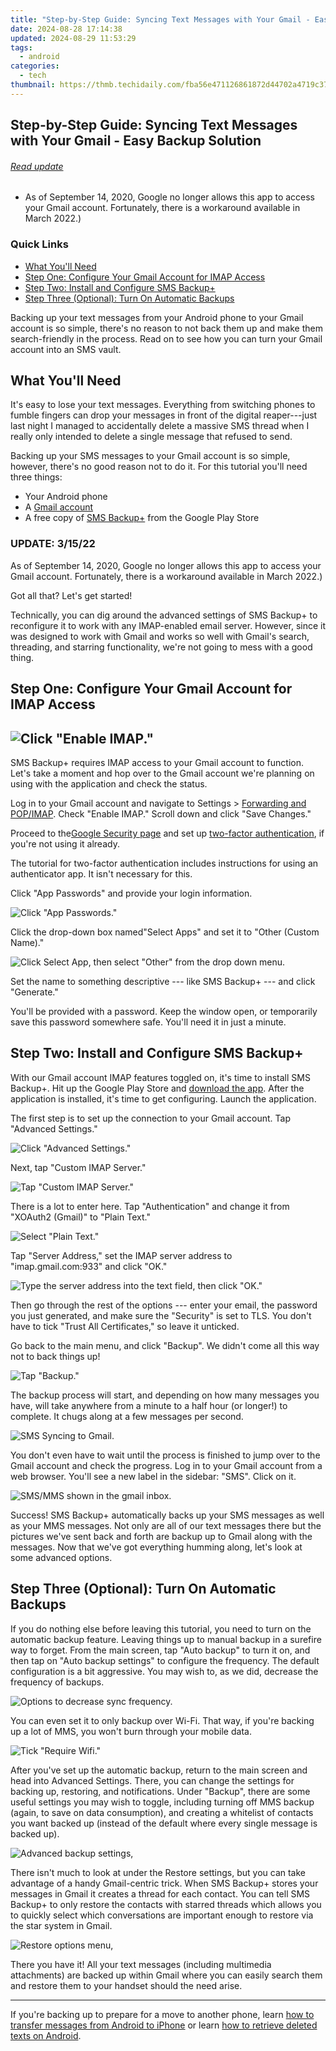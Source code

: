```yaml
---
title: "Step-by-Step Guide: Syncing Text Messages with Your Gmail - Easy Backup Solution"
date: 2024-08-28 17:14:38
updated: 2024-08-29 11:53:29
tags:
  - android
categories:
  - tech
thumbnail: https://thmb.techidaily.com/fba56e471126861872d44702a4719c3712dd082c4310b4a45ca55ed512e735ed.jpg
---
```


## Step-by-Step Guide: Syncing Text Messages with Your Gmail - Easy Backup Solution

###### [Read update](https://extra-information.techidaily.com/in-2024-beyond-the-boundaries-limitations-in-vr/) 

* As of September 14, 2020, Google no longer allows this app to access your Gmail account. Fortunately, there is a workaround available in March 2022.)

### Quick Links

* [What You'll Need](https://tech-recovery.techidaily.com/mastering-the-art-of-picking-quality-tech-gear-for-students-a-complete-guide/)
* [Step One: Configure Your Gmail Account for IMAP Access](https://youtube-blog.techidaily.com/024-approved-best-youtube-banner-size-and-channel-art-dimension-the-ultimate-guide/)
* [Step Two: Install and Configure SMS Backup+](https://extra-hints.techidaily.com/2024-approved-cost-analysis-completing-a-music-video-shoot/)
* [Step Three (Optional): Turn On Automatic Backups](https://www.howtogeek.com/112852/how-to-backup-your-text-messages-to-your-gmail-account/#step-three-optional-turn-on-automatic-backups)

 Backing up your text messages from your Android phone to your Gmail account is so simple, there's no reason to not back them up and make them search-friendly in the process. Read on to see how you can turn your Gmail account into an SMS vault.

##  What You'll Need

 It's easy to lose your text messages. Everything from switching phones to fumble fingers can drop your messages in front of the digital reaper---just last night I managed to accidentally delete a massive SMS thread when I really only intended to delete a single message that refused to send.

 Backing up your SMS messages to your Gmail account is so simple, however, there's no good reason not to do it. For this tutorial you'll need three things:

* Your Android phone
* A [Gmail account](https://gmail.com/)
* A free copy of [SMS Backup+](https://www.anrdoezrs.net/links/3607085/type/dlg/sid/UUhtgUeUpU222669/https://play.google.com/store/apps/details?id=com.zegoggles.smssync&hl=en) from the Google Play Store

###  UPDATE: 3/15/22

 As of September 14, 2020, Google no longer allows this app to access your Gmail account. Fortunately, there is a workaround available in March 2022.)

 Got all that? Let's get started!

 Technically, you can dig around the advanced settings of SMS Backup+ to reconfigure it to work with any IMAP-enabled email server. However, since it was designed to work with Gmail and works so well with Gmail's search, threading, and starring functionality, we're not going to mess with a good thing.

##  Step One: Configure Your Gmail Account for IMAP Access

## ![Click "Enable IMAP."](https://static0.howtogeekimages.com/wordpress/wp-content/uploads/2012/05/649x158x2012-05-01_145126.jpg.pagespeed.gp+jp+jw+pj+js+rj+rp+rw+ri+cp+md.ic.5R2u2ddr9D.jpg "2012-05-01_145126") 

 SMS Backup+ requires IMAP access to your Gmail account to function. Let's take a moment and hop over to the Gmail account we're planning on using with the application and check the status.

 Log in to your Gmail account and navigate to Settings > [Forwarding and POP/IMAP](https://mail.google.com/mail/u/0/#settings/fwdandpop). Check "Enable IMAP." Scroll down and click "Save Changes."

 Proceed to the[Google Security page](https://myaccount.google.com/security) and set up [two-factor authentication](https://screen-sharing-recording.techidaily.com/in-2024-no-fee-budget-friendly-screen-reader-pro/), if you're not using it already.

 The tutorial for two-factor authentication includes instructions for using an authenticator app. It isn't necessary for this.

 Click "App Passwords" and provide your login information.

![Click "App Passwords."](https://static1.howtogeekimages.com/wordpress/wp-content/uploads/2016/09/click-app-passwords.png) 

 Click the drop-down box named"Select Apps" and set it to "Other (Custom Name)."

![Click Select App, then select "Other" from the drop down menu.](https://static1.howtogeekimages.com/wordpress/wp-content/uploads/2016/09/click-select-app-then-click-other-in-drop-down-menu.png) 

 Set the name to something descriptive --- like SMS Backup+ --- and click "Generate."

 You'll be provided with a password. Keep the window open, or temporarily save this password somewhere safe. You'll need it in just a minute.

##  Step Two: Install and Configure SMS Backup+

 With our Gmail account IMAP features toggled on, it's time to install SMS Backup+. Hit up the Google Play Store and [download the app](https://www.anrdoezrs.net/links/3607085/type/dlg/sid/UUhtgUeUpU222669/https://play.google.com/store/apps/details?id=com.zegoggles.smssync&hl=en). After the application is installed, it's time to get configuring. Launch the application.

 The first step is to set up the connection to your Gmail account. Tap "Advanced Settings."

![Click "Advanced Settings."](https://static1.howtogeekimages.com/wordpress/wp-content/uploads/2016/09/click-Advanced-Settings.png) 

 Next, tap "Custom IMAP Server."

![Tap "Custom IMAP Server."](https://static1.howtogeekimages.com/wordpress/wp-content/uploads/2016/09/click-Custom-IMAP-Server.png) 

 There is a lot to enter here. Tap "Authentication" and change it from "XOAuth2 (Gmail)" to "Plain Text."

![Select "Plain Text."](https://static1.howtogeekimages.com/wordpress/wp-content/uploads/2016/09/select-Plain-text.png) 

 Tap "Server Address," set the IMAP server address to "imap.gmail.com:933" and click "OK."

![Type the server address into the text field, then click "OK."](https://static1.howtogeekimages.com/wordpress/wp-content/uploads/2016/09/set-the-server-address-then-tap-OK.png) 

 Then go through the rest of the options --- enter your email, the password you just generated, and make sure the "Security" is set to TLS. You don't have to tick "Trust All Certificates," so leave it unticked.

 Go back to the main menu, and click "Backup". We didn't come all this way not to back things up!

![Tap "Backup."](https://static1.howtogeekimages.com/wordpress/wp-content/uploads/2016/09/click-Backup.png) 

 The backup process will start, and depending on how many messages you have, will take anywhere from a minute to a half hour (or longer!) to complete. It chugs along at a few messages per second.

![SMS Syncing to Gmail.](https://static1.howtogeekimages.com/wordpress/wp-content/uploads/2016/09/syncing-sms.png) 

 You don't even have to wait until the process is finished to jump over to the Gmail account and check the progress. Log in to your Gmail account from a web browser. You'll see a new label in the sidebar: "SMS". Click on it.

![SMS/MMS shown in the gmail inbox.](https://static1.howtogeekimages.com/wordpress/wp-content/uploads/2016/09/2016-09-15_12h20_46.png) 

 Success! SMS Backup+ automatically backs up your SMS messages as well as your MMS messages. Not only are all of our text messages there but the pictures we've sent back and forth are backup up to Gmail along with the messages. Now that we've got everything humming along, let's look at some advanced options.

##  Step Three (Optional): Turn On Automatic Backups

 If you do nothing else before leaving this tutorial, you need to turn on the automatic backup feature. Leaving things up to manual backup in a surefire way to forget. From the main screen, tap "Auto backup" to turn it on, and then tap on "Auto backup settings" to configure the frequency. The default configuration is a bit aggressive. You may wish to, as we did, decrease the frequency of backups.

![Options to decrease sync frequency.](https://static1.howtogeekimages.com/wordpress/wp-content/uploads/2016/09/options.png) 

 You can even set it to only backup over Wi-Fi. That way, if you're backing up a lot of MMS, you won't burn through your mobile data.

![Tick "Require Wifi."](https://static1.howtogeekimages.com/wordpress/wp-content/uploads/2016/09/tick-require-Wi-Fi.png) 

 After you've set up the automatic backup, return to the main screen and head into Advanced Settings. There, you can change the settings for backing up, restoring, and notifications. Under "Backup", there are some useful settings you may wish to toggle, including turning off MMS backup (again, to save on data consumption), and creating a whitelist of contacts you want backed up (instead of the default where every single message is backed up).

![Advanced backup settings,](https://static1.howtogeekimages.com/wordpress/wp-content/uploads/2016/09/advanced-backup-settings.png) 

 There isn't much to look at under the Restore settings, but you can take advantage of a handy Gmail-centric trick. When SMS Backup+ stores your messages in Gmail it creates a thread for each contact. You can tell SMS Backup+ to only restore the contacts with starred threads which allows you to quickly select which conversations are important enough to restore via the star system in Gmail.

![Restore options menu,](https://static1.howtogeekimages.com/wordpress/wp-content/uploads/2016/09/restore-options.png) 

 There you have it! All your text messages (including multimedia attachments) are backed up within Gmail where you can easily search them and restore them to your handset should the need arise.

---

 If you're backing up to prepare for a move to another phone, learn [how to transfer messages from Android to iPhone](https://some-guidance.techidaily.com/2024-approved-ultimate-livestream-guide-decide-between-pmix-and-wirecast/) or learn [how to retrieve deleted texts on Android](https://eaxpv-info.techidaily.com/new-2024-approved-from-newcomer-to-pro-a-step-by-step-creator-hub-guidebook/).

<ins class="adsbygoogle"
     style="display:block"
     data-ad-format="autorelaxed"
     data-ad-client="ca-pub-7571918770474297"
     data-ad-slot="1223367746"></ins>



<ins class="adsbygoogle"
     style="display:block"
     data-ad-client="ca-pub-7571918770474297"
     data-ad-slot="8358498916"
     data-ad-format="auto"
     data-full-width-responsive="true"></ins>

